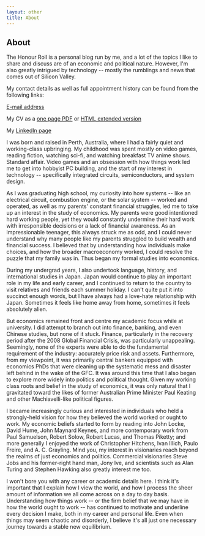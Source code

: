 ```yaml
---
layout: other
title: About
---
```

## About

The Honour Roll is a personal blog run by me, and a lot of the topics I like to share and discuss are of an economic and political nature. However, I'm also greatly intrigued by technology -- mostly the rumblings and news that comes out of Silicon Valley.

My contact details as well as full appointment history can be found from the following links:

[E-mail address](david.murakami@economics.ox.ac.uk)

My CV as a [one page PDF](https://drive.google.com/open?id=1NcfCOuNB1ws3utBeYd1FjKn0C5ODY6P8) or [HTML extended version](https://hirothreading.github.io/thehonourroll/htmlcv.html)

My [LinkedIn page](https://www.linkedin.com/in/d-h-murakami/)

I was born and raised in Perth, Australia, where I had a fairly quiet and working-class upbringing. My childhood was spent mostly on video games, reading fiction, watching sci-fi, and watching breakfast TV anime shows. Standard affair. Video games and an obsession with how things work led me to get into hobbyist PC building, and the start of my interest in technology -- specifically integrated circuits, semiconductors, and system design.

As I was graduating high school, my curiosity into how systems -- like an electrical circuit, combustion engine, or the solar system -- worked and operated, as well as my parents' constant financial struggles, led me to take up an interest in the study of economics. My parents were good intentioned hard working people, yet they would constantly undermine their hard work with irresponsible decisions or a lack of financial awareness. As an impressionable teenager, this always struck me as odd, and I could never understand why many people like my parents struggled to build wealth and financial success. I believed that by understanding how individuals make choices, and how the broader macroeconomy worked, I could resolve the puzzle that my family was in. Thus began my formal studies into economics.

During my undergrad years, I also undertook language, history, and international studies in Japan. Japan would continue to play an important role in my life and early career, and I continued to return to the country to visit relatives and friends each summer holiday. I can't quite put it into succinct enough words, but I have always had a love-hate relationship with Japan. Sometimes it feels like home away from home, sometimes it feels absolutely alien.

But economics remained front and centre my academic focus while at university. I did attempt to branch out into finance, banking, and even Chinese studies, but none of it stuck. Finance, particularly in the recovery period after the 2008 Global Financial Crisis, was particularly unappealing. Seemingly, none of the experts were able to do the fundamental requirement of the industry: accurately price risk and assets. Furthermore, from my viewpoint, it was primarily central bankers equipped with economics PhDs that were cleaning up the systematic mess and disaster left behind in the wake of the GFC. It was around this time that I also began to explore more widely into politics and political thought. Given my working class roots and belief in the study of economics, it was only natural that I gravitated toward the likes of former Australian Prime Minister Paul Keating and other Machiavelli-like political figures.

I became increasingly curious and interested in individuals who held a strongly-held vision for how they believed the world worked or ought to work. My economic beliefs started to form by reading into John Locke, David Hume, John Maynard Keynes, and more contemporary work from Paul Samuelson, Robert Solow, Robert Lucas, and Thomas Piketty; and more generally I enjoyed the work of Christopher Hitchens, Ivan Illich, Paulo Freire, and A. C. Grayling. Mind you, my interest in visionaries reach beyond the realms of just economics and politics. Commercial visionaries Steve Jobs and his former-right hand man, Jony Ive, and scientists such as Alan Turing and Stephen Hawking also greatly interest me too.

I won't bore you with any career or academic details here. I think it's important that I explain how I view the world, and how I process the sheer amount of information we all come across on a day to day basis. Understanding how things work -- or the firm belief that we may have in how the world ought to work -- has continued to motivate and underline every decision I make, both in my career and personal life. Even when things may seem chaotic and disorderly, I believe it's all just one necessary journey towards a stable new equilibrium.
